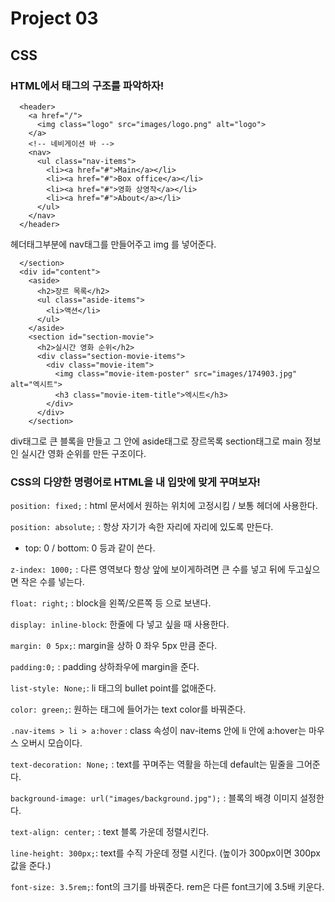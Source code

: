 # Project 03

## CSS

### HTML에서 태그의 구조를 파악하자!

```visual basic
  <header>
    <a href="/">
      <img class="logo" src="images/logo.png" alt="logo">
    </a>
    <!-- 네비게이션 바 -->
    <nav>
      <ul class="nav-items">
        <li><a href="#">Main</a></li>
        <li><a href="#">Box office</a></li>
        <li><a href="#">영화 상영작</a></li>
        <li><a href="#">About</a></li>
      </ul>
    </nav>
  </header>
```

헤더태그부분에 nav태그를 만들어주고 img 를 넣어준다.



```visual basic
  </section>
  <div id="content">
    <aside>
      <h2>장르 목록</h2>
      <ul class="aside-items">
        <li>액션</li>
      </ul>
    </aside>
    <section id="section-movie">
      <h2>실시간 영화 순위</h2>
      <div class="section-movie-items">
        <div class="movie-item">
          <img class="movie-item-poster" src="images/174903.jpg" alt="엑시트">
          <h3 class="movie-item-title">엑시트</h3>
        </div>
      </div>
    </section>
```

div태그로 큰 블록을 만들고 그 안에  aside태그로 장르목록  section태그로 main 정보인 실시간 영화 순위를 만든 구조이다.

### CSS의 다양한 명령어로 HTML을 내 입맛에 맞게 꾸며보자!

`position: fixed;` : html 문서에서 원하는 위치에 고정시킴 / 보통 헤더에 사용한다.

`position: absolute;` : 항상 자기가 속한 자리에 자리에 있도록 만든다.

+ top: 0 / bottom: 0  등과 같이 쓴다.

`z-index: 1000;` : 다른 영역보다 항상 앞에 보이게하려면 큰 수를 넣고 뒤에 두고싶으면 작은 수를 넣는다.

`float: right;` : block을 왼쪽/오른쪽 등 으로 보낸다.

`display: inline-block`: 한줄에 다 넣고 싶을 때 사용한다.

`margin: 0 5px;`: margin을 상하 0 좌우 5px 만큼 준다.

`padding:0;` : padding 상하좌우에 margin을 준다.

`list-style: None;`: li 태그의 bullet point를 없애준다.

`color: green;`: 원하는 태그에 들어가는 text color를 바꿔준다.

`.nav-items > li > a:hover` : class 속성이 nav-items 안에 li 안에 a:hover는 마우스 오버시 모습이다.

`text-decoration: None;` : text를 꾸며주는 역활을 하는데 default는 밑줄을 그어준다.

`background-image: url("images/background.jpg");` : 블록의 배경 이미지 설정한다.

`text-align: center;` : text 블록 가운데 정렬시킨다.

`line-height: 300px;`: text를 수직 가운데 정렬 시킨다. (높이가 300px이면 300px값을 준다.)

`font-size: 3.5rem;`: font의 크기를 바꿔준다. rem은 다른 font크기에 3.5배 키운다.

